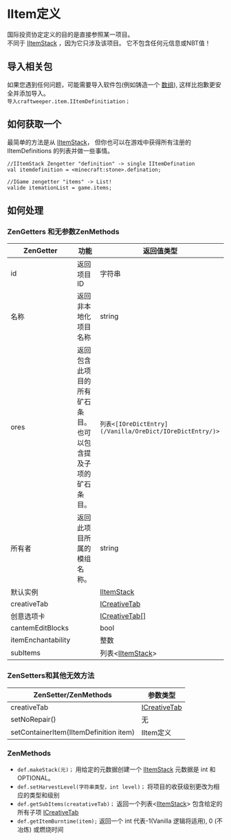 # IItem定义

国际投资协定定义的目的是直接参照某一项目。  
不同于 [IItemStack](/Vanilla/Items/IItemStack/) ，因为它只涉及该项目。 它不包含任何元信息或NBT值！

## 导入相关包

如果您遇到任何问题，可能需要导入软件包(例如铸造一个 [数组](/AdvancedFunctions/Arrays_and_Loops/)), 这样比抱歉更安全并添加导入。  
`导入craftweeper.item.IItemDefinitiation；`

## 如何获取一个

最简单的方法是从 [IItemStack](/Vanilla/Items/IItemStack/)， 但你也可以在游戏中获得所有注册的 IItemDefinitions 的列表并做一些事情。

```zenscript
//IItemStack Zengetter "definition" -> single IItemDefination
val itemdefinition = <minecraft:stone>.defination;

//IGame zengetter "items" -> List!
valide itemationList = game.items;
```

## 如何处理

### ZenGetters 和无参数ZenMethods

| ZenGetter          | 功能                              | 返回值类型                                                        |
| ------------------ | ------------------------------- | ------------------------------------------------------------ |
| id                 | 返回项目 ID                         | 字符串                                                          |
| 名称                 | 返回非本地化项目名称                      | string                                                       |
| ores               | 返回包含此项目的所有矿石条目。 也可以包含提及子项的矿石条目。 | `列表<[IOreDictEntry](/Vanilla/OreDict/IOreDictEntry/)>` |
| 所有者                | 返回此项目所属的模组名称。                   | string                                                       |
| 默认实例               |                                 | [IItemStack](/Vanilla/Items/IItemStack/)                     |
| creativeTab        |                                 | [ICreativeTab](/Vanilla/CreativeTabs/ICreativeTab/)          |
| 创意选项卡              |                                 | [ICreativeTab[]](/Vanilla/CreativeTabs/ICreativeTab/)        |
| cantemEditBlocks   |                                 | bool                                                         |
| itemEnchantability |                                 | 整数                                                           |
| subItems           |                                 | 列表<[IItemStack](/Vanilla/Items/IItemStack/)\>               |

### ZenSetters和其他无效方法

| ZenSetter/ZenMethods                   | 参数类型                                                |
| -------------------------------------- | --------------------------------------------------- |
| creativeTab                            | [ICreativeTab](/Vanilla/CreativeTabs/ICreativeTab/) |
| setNoRepair()                          | 无                                                   |
| setContainerItem(IItemDefinition item) | IItem定义                                             |

### ZenMethods

- `def.makeStack(元)；` 用给定的元数据创建一个 [IItemStack](/Vanilla/Items/IItemStack/) 元数据是 int 和 OPTIONAL。
- `def.setHarvestLevel(字符串类型，int level)；` 将项目的收获级别更改为相应的类型和级别
- `def.getSubItems(creatativeTab)；` 返回一个列表<[IItemStack](/Vanilla/Items/IItemStack/)\> 包含给定的所有子项 [ICreativeTab](/Vanilla/CreativeTabs/ICreativeTab/)
- `def.getItemBurntime(item);` 返回一个 int 代表-1(Vanilla 逻辑将适用), 0 (不冶炼) 或燃烧时间